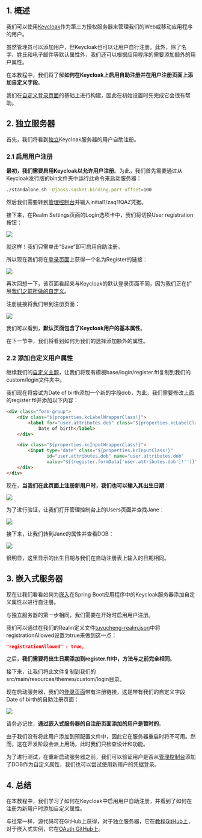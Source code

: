 ## 1. 概述

我们可以使用[Keycloak](https://www.keycloak.org/)作为第三方授权服务器来管理我们的Web或移动应用程序的用户。

虽然管理员可以添加用户，但Keycloak也可以让用户自行注册。此外，除了名字、姓氏和电子邮件等默认属性外，我们还可以根据应用程序的需要添加额外的用户属性。

在本教程中，我们将了解**如何在Keycloak上启用自助注册并在用户注册页面上添加自定义字段**。

我们在[自定义登录页面]()的基础上进行构建，因此在初始设置时先完成它会很有帮助。

## 2. 独立服务器

首先，我们将看到[独立]()Keycloak服务器的用户自助注册。

### 2.1 启用用户注册

**最初，我们需要启用Keycloak以允许用户注册**。为此，我们首先需要通过从Keycloak发行版的bin文件夹中运行此命令来启动服务器：

```bash
./standalone.sh -Djboss.socket.binding.port-offset=100
```

然后我们需要转到[管理控制台](http://localhost:8080/admin)并输入initial1/zaq1!QAZ凭据。

接下来，在Realm Settings页面的Login选项卡中，我们将切换User registration按钮：

<img src="../assets/img_36.png">

就这样！我们只需单击“Save”即可启用自助注册。

所以现在我们将在[登录页面](http://localhost:8080/realms/SpringBootKeycloak/protocol/openid-connect/auth?response_type=code&client_id=login-app&scope=openid&redirect_uri=http://localhost:8081/)上获得一个名为Register的链接：

<img src="../assets/img_37.png">

再次回想一下，该页面看起来与Keycloak的默认登录页面不同，因为我们正在扩展[我们之前所做的自定义]()。

注册链接将我们带到注册页面：

<img src="../assets/img_38.png">

我们可以看到，**默认页面包含了Keycloak用户的基本属性**。

在下一节中，我们将看到如何为我们的选择添加额外的属性。

### 2.2 添加自定义用户属性

继续我们的[自定义主题]()，让我们将现有模板base/login/register.ftl复制到我们的custom/login文件夹中。

我们现在将尝试为Date of birth添加一个新的字段dob，为此，我们需要修改上面的register.ftl并添加以下内容：

```html
<div class="form-group">
    <div class="${properties.kcLabelWrapperClass!}">
        <label for="user.attributes.dob" class="${properties.kcLabelClass!}">
            Date of birth</label>
    </div>

    <div class="${properties.kcInputWrapperClass!}">
        <input type="date" class="${properties.kcInputClass!}"
               id="user.attributes.dob" name="user.attributes.dob"
               value="${(register.formData['user.attributes.dob']!'')}"/>
    </div>
</div>
```

现在，**当我们在此页面上注册新用户时，我们也可以输入其出生日期**：

<img src="../assets/img_39.png">

为了进行验证，让我们打开管理控制台上的Users页面并查找Jane：

<img src="../assets/img_40.png">

接下来，让我们转到Jane的属性并查看DOB：

<img src="../assets/img_41.png">

很明显，这里显示的出生日期与我们在自助注册表上输入的日期相同。

## 3. 嵌入式服务器

现在让我们看看如何为[嵌入]()在Spring Boot应用程序中的Keycloak服务器添加自定义属性以进行自注册。

与独立服务器的第一步相同，我们需要在开始时启用用户注册。

我们可以通过在我们的Realm定义文件[tuyucheng-realm.json]()中将registrationAllowed设置为true来做到这一点：

```json
"registrationAllowed" : true,
```

之后，**我们需要将出生日期添加到register.ftl中，方法与之前完全相同**。

接下来，让我们将此文件复制到我们的src/main/resources/themes/custom/login目录。

现在启动服务器，我们的[登录页面](http://localhost:8083/realms/baeldung/protocol/openid-connect/auth?response_type=code&client_id=jwtClient&scope=openid&redirect_uri=http://localhost:8084/)带有注册链接，这是带有我们的自定义字段Date of birth的自助注册页面：

<img src="../assets/img_42.png">

请务必记住，**通过嵌入式服务器的自注册页面添加的用户是暂时的**。

由于我们没有将此用户添加到预配置文件中，因此它在服务器重启时将不可用。然而，这在开发阶段会派上用场，此时我们只检查设计和功能。

为了进行测试，在重新启动服务器之前，我们可以验证用户是否从[管理控制台](http://localhost:8083/admin/master/console/)添加了DOB作为自定义属性，我们也可以尝试使用新用户的凭据登录。

## 4. 总结

在本教程中，我们学习了如何在Keycloak中启用用户自助注册，并看到了如何在注册为新用户时添加自定义属性。

与往常一样，源代码可在GitHub上获得，对于独立服务器，它在[教程GitHub上]()，对于嵌入式实例，它在[OAuth GitHub上]()。